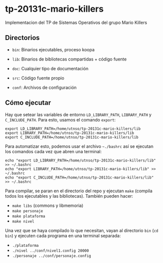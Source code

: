 tp-20131c-mario-killers
=======================

Implementacion del TP de Sistemas Operativos del grupo Mario Killers

## Directorios
* `bin`: Binarios ejecutables, proceso koopa

* `lib`: Binarios de bibliotecas compartidas + código fuente

* `doc`: Cualquier tipo de documentación

* `src`: Código fuente propio

* `conf`: Archivos de configuración

## Cómo ejecutar

Hay que setear las variables de entorno `LD_LIBRARY_PATH`, `LIBRARY_PATH` y `C_INCLUDE_PATH`. Para esto, usamos el comando `export`:

    export LD_LIBRARY_PATH=/home/utnso/tp-20131c-mario-killers/lib
    export LIBRARY_PATH=/home/utnso/tp-20131c-mario-killers/lib
    export C_INCLUDE_PATH=/home/utnso/tp-20131c-mario-killers/lib

Para automatizar esto, podemos usar el archivo `~./bashrc` así se ejecutan los comandos cada vez que abren una terminal:

    echo "export LD_LIBRARY_PATH=/home/utnso/tp-20131c-mario-killers/lib" >> ~/.bashrc
    echo "export LIBRARY_PATH=/home/utnso/tp-20131c-mario-killers/lib" >> ~/.bashrc
    echo "export C_INCLUDE_PATH=/home/utnso/tp-20131c-mario-killers/lib" >> ~/.bashrc
    
Para compilar, se paran en el directorio del repo y ejecutan `make` (compila todos los ejecutables y las bibliotecas). También pueden hacer:

* `make libs` (commons y libmemoria)
* `make personaje`
* `make plataforma`
* `make nivel`

Una vez que se haya compilado lo que necesitan, vayan al directorio `bin` (`cd bin`) y ejecuten cada programa en una terminal separada:

* `./plataforma`
* `./nivel ../conf/nivel1.config 20000`
* `./personaje ../conf/personaje.config`
